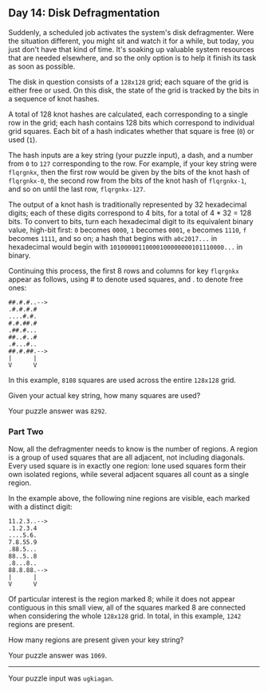## Day 14: Disk Defragmentation

Suddenly, a scheduled job activates the system's disk defragmenter. Were the
situation different, you might sit and watch it for a while, but today, you just
don't have that kind of time. It's soaking up valuable system resources that are
needed elsewhere, and so the only option is to help it finish its task as soon
as possible.

The disk in question consists of a `128x128` grid; each square of the grid is
either free or used. On this disk, the state of the grid is tracked by the bits
in a sequence of knot hashes.

A total of 128 knot hashes are calculated, each corresponding to a single row in
the grid; each hash contains 128 bits which correspond to individual grid
squares. Each bit of a hash indicates whether that square is free (`0`) or
used (`1`).

The hash inputs are a key string (your puzzle input), a dash, and a number
from `0` to `127` corresponding to the row. For example, if your key string
were `flqrgnkx`, then the first row would be given by the bits of the knot hash
of `flqrgnkx-0`, the second row from the bits of the knot hash of `flqrgnkx-1`,
and so on until the last row, `flqrgnkx-127`.

The output of a knot hash is traditionally represented by 32 hexadecimal digits;
each of these digits correspond to 4 bits, for a total of 4 * 32 = 128 bits. To
convert to bits, turn each hexadecimal digit to its equivalent binary value,
high-bit first: `0` becomes `0000`, `1` becomes `0001`, `e` becomes `1110`, `f`
becomes `1111`, and so on; a hash that begins with `a0c2017...` in hexadecimal
would begin with `10100000110000100000000101110000...` in binary.

Continuing this process, the first 8 rows and columns for key `flqrgnkx` appear
as follows, using # to denote used squares, and . to denote free ones:

```text
##.#.#..-->
.#.#.#.#   
....#.#.   
#.#.##.#   
.##.#...   
##..#..#   
.#...#..   
##.#.##.-->
|      |   
V      V
```

In this example, `8108` squares are used across the entire `128x128` grid.

Given your actual key string, how many squares are used?

Your puzzle answer was `8292`.

### Part Two

Now, all the defragmenter needs to know is the number of regions. A region is a
group of used squares that are all adjacent, not including diagonals. Every used
square is in exactly one region: lone used squares form their own isolated
regions, while several adjacent squares all count as a single region.

In the example above, the following nine regions are visible, each marked with a
distinct digit:

```text
11.2.3..-->
.1.2.3.4   
....5.6.   
7.8.55.9   
.88.5...   
88..5..8   
.8...8..   
88.8.88.-->
|      |   
V      V
```

Of particular interest is the region marked 8; while it does not appear
contiguous in this small view, all of the squares marked 8 are connected when
considering the whole `128x128` grid. In total, in this example, `1242` regions
are present.

How many regions are present given your key string?

Your puzzle answer was `1069`.

------------

Your puzzle input was `ugkiagan`.
